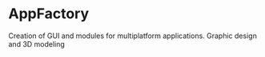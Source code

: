 # AppFactory
Creation of GUI and modules for multiplatform applications. Graphic design and 3D modeling
